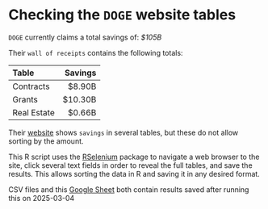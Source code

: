 # Checking the `DOGE` website tables

`DOGE` currently claims a total savings of: *$105B*

Their `wall of receipts` contains the following totals:

| Table              | Savings |
| :----------------- | ------: |
| Contracts       | $8.90B |
| Grants       | $10.30B |
| Real Estate       | $0.66B |

Their [website](https://doge.gov/savings) shows `savings` in several tables, but these do not allow sorting by the amount.

This R script uses the [RSelenium](https://cran.r-project.org/web/packages/RSelenium/index.html) package to navigate a web browser to the site, click several text fields in order to reveal the full tables, and save the results. This allows sorting the data in R and saving it in any desired format.

CSV files and this [Google Sheet](https://docs.google.com/spreadsheets/d/13n8s4ZHESFeBTgyeFkol1WWaI_Ax5VvJ1gHuYGWXBow/edit?usp=sharing) both contain results saved after running this on 2025-03-04
